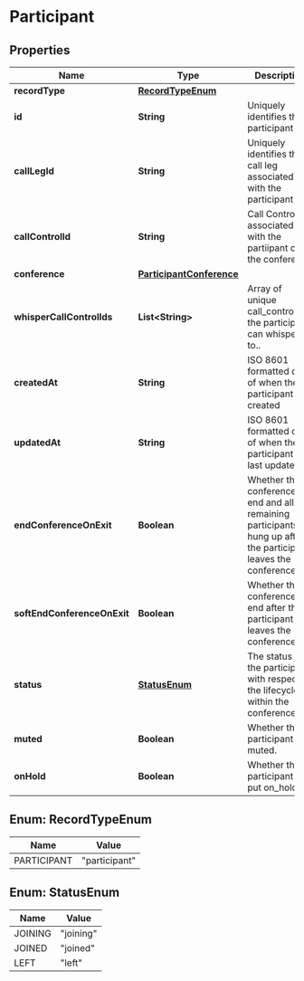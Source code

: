 

# Participant


## Properties

Name | Type | Description | Notes
------------ | ------------- | ------------- | -------------
**recordType** | [**RecordTypeEnum**](#RecordTypeEnum) |  | 
**id** | **String** | Uniquely identifies the participant | 
**callLegId** | **String** | Uniquely identifies the call leg associated with the participant | 
**callControlId** | **String** | Call Control ID associated with the partiipant of the conference | 
**conference** | [**ParticipantConference**](ParticipantConference.md) |  | 
**whisperCallControlIds** | **List&lt;String&gt;** | Array of unique call_control_ids the participant can whisper to.. | 
**createdAt** | **String** | ISO 8601 formatted date of when the participant was created | 
**updatedAt** | **String** | ISO 8601 formatted date of when the participant was last updated | 
**endConferenceOnExit** | **Boolean** | Whether the conference will end and all remaining participants be hung up after the participant leaves the conference. | 
**softEndConferenceOnExit** | **Boolean** | Whether the conference will end after the participant leaves the conference. | 
**status** | [**StatusEnum**](#StatusEnum) | The status of the participant with respect to the lifecycle within the conference | 
**muted** | **Boolean** | Whether the participant is muted. | 
**onHold** | **Boolean** | Whether the participant is put on_hold. | 



## Enum: RecordTypeEnum

Name | Value
---- | -----
PARTICIPANT | &quot;participant&quot;



## Enum: StatusEnum

Name | Value
---- | -----
JOINING | &quot;joining&quot;
JOINED | &quot;joined&quot;
LEFT | &quot;left&quot;



